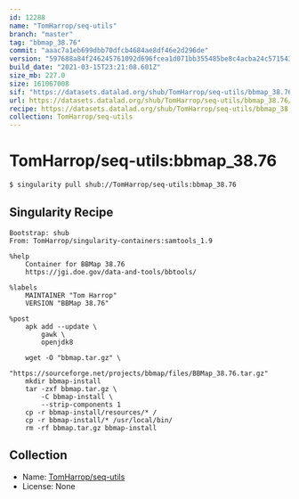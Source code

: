 ```yaml
---
id: 12288
name: "TomHarrop/seq-utils"
branch: "master"
tag: "bbmap_38.76"
commit: "aaac7a1eb699dbb70dfcb4684ae8df46e2d296de"
version: "597688a84f246245761092d696fcea1d071bb355485be8c4acba24c571543377"
build_date: "2021-03-15T23:21:08.601Z"
size_mb: 227.0
size: 161067008
sif: "https://datasets.datalad.org/shub/TomHarrop/seq-utils/bbmap_38.76/2021-03-15-aaac7a1e-597688a8/597688a84f246245761092d696fcea1d071bb355485be8c4acba24c571543377.sif"
url: https://datasets.datalad.org/shub/TomHarrop/seq-utils/bbmap_38.76/2021-03-15-aaac7a1e-597688a8/
recipe: https://datasets.datalad.org/shub/TomHarrop/seq-utils/bbmap_38.76/2021-03-15-aaac7a1e-597688a8/Singularity
collection: TomHarrop/seq-utils
---
```


# TomHarrop/seq-utils:bbmap_38.76

```bash
$ singularity pull shub://TomHarrop/seq-utils:bbmap_38.76
```

## Singularity Recipe

```singularity
Bootstrap: shub
From: TomHarrop/singularity-containers:samtools_1.9

%help
    Container for BBMap 38.76
    https://jgi.doe.gov/data-and-tools/bbtools/

%labels
    MAINTAINER "Tom Harrop"
    VERSION "BBMap 38.76"

%post
    apk add --update \
        gawk \
        openjdk8

    wget -O "bbmap.tar.gz" \
        "https://sourceforge.net/projects/bbmap/files/BBMap_38.76.tar.gz"
    mkdir bbmap-install
    tar -zxf bbmap.tar.gz \
        -C bbmap-install \
        --strip-components 1
    cp -r bbmap-install/resources/* /
    cp -r bbmap-install/* /usr/local/bin/
    rm -rf bbmap.tar.gz bbmap-install
```

## Collection

 - Name: [TomHarrop/seq-utils](https://github.com/TomHarrop/seq-utils)
 - License: None

